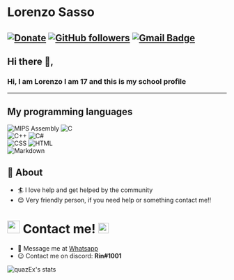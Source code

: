 # Lorenzo Sasso
[![Donate](https://img.shields.io/badge/Support-%24-blue)](https://www.paypal.me/thespacetm)
[![GitHub followers](https://img.shields.io/github/followers/L0r3nz0S4ss0?label=Follow&style=social)](https://github.com/L0r3nz0S4ss0/?tab=follow)
[![Gmail Badge](https://img.shields.io/badge/-s8145893u@studenti.itisavogadro.it-c14438?style=flat-square&logo=Gmail&logoColor=white&link=mailto:lorenzo.carlo.sasso@gmail.com)](mailto:lorenzo.carlo.sasso@gmail.com)
---

## Hi there 👋,

### Hi, I am Lorenzo I am 17 and this is my school profile

-------
## My programming languages
<p>
<img alt="MIPS Assembly" src="https://custom-icon-badges.herokuapp.com/badge/Assembly-525252.svg?logo=asm-hex&logoColor=white">
<img alt="C" src="https://custom-icon-badges.herokuapp.com/badge/C-03599C.svg?logo=c-in-hexagon&logoColor=white"> <br>
<img alt="C++" src="https://custom-icon-badges.herokuapp.com/badge/C++-9C033A.svg?logo=cpp2&logoColor=white">
<img alt="C#" src="https://custom-icon-badges.herokuapp.com/badge/C%23-68217A.svg?logo=cs2&logoColor=white"> <br>
<img alt="CSS" src="https://img.shields.io/badge/CSS-1572B6.svg?logo=css3&logoColor=white">
<img alt="HTML" src="https://img.shields.io/badge/HTML-E34F26.svg?logo=html5&logoColor=white"> <br>
<img alt="Markdown" src="https://img.shields.io/badge/Markdown-000000.svg?logo=markdown&logoColor=white">
</p>

## 🧐 About

- 🏄‍ I love help and get helped by the community
- 😊 Very friendly person, if you need help or something contact me!!

# <img src="https://github.com/TheDudeThatCode/TheDudeThatCode/blob/master/Assets/Hi.gif" width="29px"> Contact me!&nbsp;<img src="https://github.com/TheDudeThatCode/TheDudeThatCode/blob/master/Assets/Earth.gif" width="24px">

- 💬 Message me at [Whatsapp](https://wa.me/3755358450)
- 😉 Contact me on discord: **Rin#1001**

![quazEx's stats](https://github-readme-stats.vercel.app/api?username=L0r3nz0S4ss0&show_icons=true)
